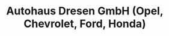 ---
title: "Autohaus Dresen GmbH (Opel, Chevrolet, Ford, Honda)"
url: /bonn/autohaus-dresen-gmbh-opel-chevrolet-ford-honda/
shop: Autohaus
---